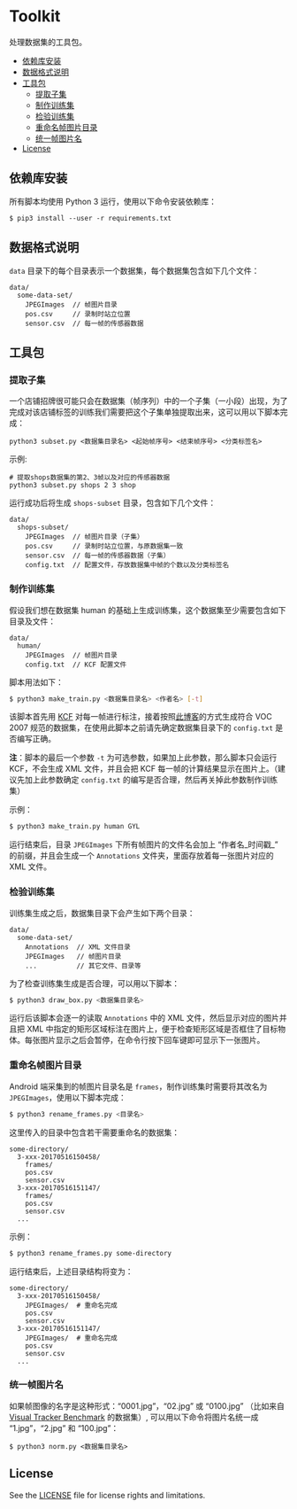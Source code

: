 [VTB]: http://cvlab.hanyang.ac.kr/tracker_benchmark/datasets.html
[KCF]: https://github.com/GetYourLocation/KCFcpp
[blog_make_train]: http://blog.csdn.net/sinat_30071459/article/details/50723212

# Toolkit

处理数据集的工具包。

<!-- MarkdownTOC -->

- [依赖库安装](#依赖库安装)
- [数据格式说明](#数据格式说明)
- [工具包](#工具包)
    - [提取子集](#提取子集)
    - [制作训练集](#制作训练集)
    - [检验训练集](#检验训练集)
    - [重命名帧图片目录](#重命名帧图片目录)
    - [统一帧图片名](#统一帧图片名)
- [License](#license)

<!-- /MarkdownTOC -->

<a name="依赖库安装"></a>
## 依赖库安装

所有脚本均使用 Python 3 运行，使用以下命令安装依赖库：

```
$ pip3 install --user -r requirements.txt
```

<a name="数据格式说明"></a>
## 数据格式说明

`data` 目录下的每个目录表示一个数据集，每个数据集包含如下几个文件：

```
data/
  some-data-set/
    JPEGImages  // 帧图片目录
    pos.csv     // 录制时站立位置
    sensor.csv  // 每一帧的传感器数据
```

<a name="工具包"></a>
## 工具包

<a name="提取子集"></a>
### 提取子集

一个店铺招牌很可能只会在数据集（帧序列）中的一个子集（一小段）出现，为了完成对该店铺标签的训练我们需要把这个子集单独提取出来，这可以用以下脚本完成：

```
python3 subset.py <数据集目录名> <起始帧序号> <结束帧序号> <分类标签名>
```

示例:

```
# 提取shops数据集的第2、3帧以及对应的传感器数据
python3 subset.py shops 2 3 shop
```

运行成功后将生成 `shops-subset` 目录，包含如下几个文件：

```
data/
  shops-subset/
    JPEGImages  // 帧图片目录（子集）
    pos.csv     // 录制时站立位置，与原数据集一致
    sensor.csv  // 每一帧的传感器数据（子集）
    config.txt  // 配置文件，存放数据集中帧的个数以及分类标签名
```

<a name="制作训练集"></a>
### 制作训练集

假设我们想在数据集 human 的基础上生成训练集，这个数据集至少需要包含如下目录及文件：

```
data/
  human/
    JPEGImages  // 帧图片目录
    config.txt  // KCF 配置文件
```

脚本用法如下：

```bash
$ python3 make_train.py <数据集目录名> <作者名> [-t]
```

该脚本首先用 [KCF][KCF] 对每一帧进行标注，接着按照[此博客][blog_make_train]的方式生成符合 VOC 2007 规范的数据集，在使用此脚本之前请先确定数据集目录下的 `config.txt` 是否编写正确。

**注**：脚本的最后一个参数 `-t` 为可选参数，如果加上此参数，那么脚本只会运行 KCF，不会生成 XML 文件，并且会把 KCF 每一帧的计算结果显示在图片上。（建议先加上此参数确定 `config.txt` 的编写是否合理，然后再关掉此参数制作训练集）

示例：

```bash
$ python3 make_train.py human GYL
```

运行结束后，目录 `JPEGImages` 下所有帧图片的文件名会加上 “作者名_时间戳_” 的前缀，并且会生成一个 `Annotations` 文件夹，里面存放着每一张图片对应的 XML 文件。

<a name="检验训练集"></a>
### 检验训练集

训练集生成之后，数据集目录下会产生如下两个目录：

```
data/
  some-data-set/
    Annotations  // XML 文件目录
    JPEGImages   // 帧图片目录
    ...          // 其它文件、目录等
```

为了检查训练集生成是否合理，可以用以下脚本：

```bash
$ python3 draw_box.py <数据集目录名>
```

运行后该脚本会逐一的读取 `Annotations` 中的 XML 文件，然后显示对应的图片并且把 XML 中指定的矩形区域标注在图片上，便于检查矩形区域是否框住了目标物体。每张图片显示之后会暂停，在命令行按下回车键即可显示下一张图片。

<a name="重命名帧图片目录"></a>
### 重命名帧图片目录

Android 端采集到的帧图片目录名是 `frames`，制作训练集时需要将其改名为 `JPEGImages`，使用以下脚本完成：

```bash
$ python3 rename_frames.py <目录名>
```

这里传入的目录中包含若干需要重命名的数据集：

```
some-directory/
  3-xxx-20170516150458/
    frames/
    pos.csv
    sensor.csv
  3-xxx-20170516151147/
    frames/
    pos.csv
    sensor.csv
  ...
```

示例：

```bash
$ python3 rename_frames.py some-directory
```

运行结束后，上述目录结构将变为：

```
some-directory/
  3-xxx-20170516150458/
    JPEGImages/  # 重命名完成
    pos.csv
    sensor.csv
  3-xxx-20170516151147/
    JPEGImages/  # 重命名完成
    pos.csv
    sensor.csv
  ...
```

<a name="统一帧图片名"></a>
### 统一帧图片名

如果帧图像的名字是这种形式：“0001.jpg”，“02.jpg” 或 “0100.jpg” （比如来自 [Visual Tracker Benchmark][VTB] 的数据集）, 可以用以下命令将图片名统一成 “1.jpg”，“2.jpg” 和 “100.jpg”：

```
$ python3 norm.py <数据集目录名>
```

<a name="license"></a>
## License

See the [LICENSE](./LICENSE) file for license rights and limitations.

